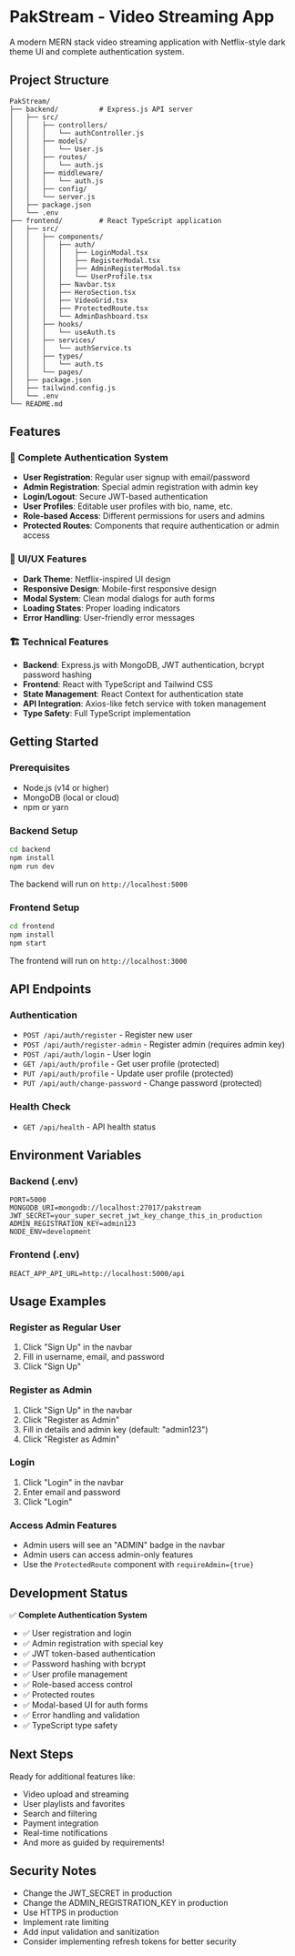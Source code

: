 # PakStream - Video Streaming App

A modern MERN stack video streaming application with Netflix-style dark theme UI and complete authentication system.

## Project Structure

```
PakStream/
├── backend/          # Express.js API server
│   ├── src/
│   │   ├── controllers/
│   │   │   └── authController.js
│   │   ├── models/
│   │   │   └── User.js
│   │   ├── routes/
│   │   │   └── auth.js
│   │   ├── middleware/
│   │   │   └── auth.js
│   │   ├── config/
│   │   └── server.js
│   ├── package.json
│   └── .env
├── frontend/         # React TypeScript application
│   ├── src/
│   │   ├── components/
│   │   │   ├── auth/
│   │   │   │   ├── LoginModal.tsx
│   │   │   │   ├── RegisterModal.tsx
│   │   │   │   ├── AdminRegisterModal.tsx
│   │   │   │   └── UserProfile.tsx
│   │   │   ├── Navbar.tsx
│   │   │   ├── HeroSection.tsx
│   │   │   ├── VideoGrid.tsx
│   │   │   ├── ProtectedRoute.tsx
│   │   │   └── AdminDashboard.tsx
│   │   ├── hooks/
│   │   │   └── useAuth.ts
│   │   ├── services/
│   │   │   └── authService.ts
│   │   ├── types/
│   │   │   └── auth.ts
│   │   └── pages/
│   ├── package.json
│   ├── tailwind.config.js
│   └── .env
└── README.md
```

## Features

### 🔐 **Complete Authentication System**
- **User Registration**: Regular user signup with email/password
- **Admin Registration**: Special admin registration with admin key
- **Login/Logout**: Secure JWT-based authentication
- **User Profiles**: Editable user profiles with bio, name, etc.
- **Role-based Access**: Different permissions for users and admins
- **Protected Routes**: Components that require authentication or admin access

### 🎨 **UI/UX Features**
- **Dark Theme**: Netflix-inspired UI design
- **Responsive Design**: Mobile-first responsive design
- **Modal System**: Clean modal dialogs for auth forms
- **Loading States**: Proper loading indicators
- **Error Handling**: User-friendly error messages

### 🏗️ **Technical Features**
- **Backend**: Express.js with MongoDB, JWT authentication, bcrypt password hashing
- **Frontend**: React with TypeScript and Tailwind CSS
- **State Management**: React Context for authentication state
- **API Integration**: Axios-like fetch service with token management
- **Type Safety**: Full TypeScript implementation

## Getting Started

### Prerequisites
- Node.js (v14 or higher)
- MongoDB (local or cloud)
- npm or yarn

### Backend Setup

```bash
cd backend
npm install
npm run dev
```

The backend will run on `http://localhost:5000`

### Frontend Setup

```bash
cd frontend
npm install
npm start
```

The frontend will run on `http://localhost:3000`

## API Endpoints

### Authentication
- `POST /api/auth/register` - Register new user
- `POST /api/auth/register-admin` - Register admin (requires admin key)
- `POST /api/auth/login` - User login
- `GET /api/auth/profile` - Get user profile (protected)
- `PUT /api/auth/profile` - Update user profile (protected)
- `PUT /api/auth/change-password` - Change password (protected)

### Health Check
- `GET /api/health` - API health status

## Environment Variables

### Backend (.env)
```
PORT=5000
MONGODB_URI=mongodb://localhost:27017/pakstream
JWT_SECRET=your_super_secret_jwt_key_change_this_in_production
ADMIN_REGISTRATION_KEY=admin123
NODE_ENV=development
```

### Frontend (.env)
```
REACT_APP_API_URL=http://localhost:5000/api
```

## Usage Examples

### Register as Regular User
1. Click "Sign Up" in the navbar
2. Fill in username, email, and password
3. Click "Sign Up"

### Register as Admin
1. Click "Sign Up" in the navbar
2. Click "Register as Admin"
3. Fill in details and admin key (default: "admin123")
4. Click "Register as Admin"

### Login
1. Click "Login" in the navbar
2. Enter email and password
3. Click "Login"

### Access Admin Features
- Admin users will see an "ADMIN" badge in the navbar
- Admin users can access admin-only features
- Use the `ProtectedRoute` component with `requireAdmin={true}`

## Development Status

✅ **Complete Authentication System**
- ✅ User registration and login
- ✅ Admin registration with special key
- ✅ JWT token-based authentication
- ✅ Password hashing with bcrypt
- ✅ User profile management
- ✅ Role-based access control
- ✅ Protected routes
- ✅ Modal-based UI for auth forms
- ✅ Error handling and validation
- ✅ TypeScript type safety

## Next Steps

Ready for additional features like:
- Video upload and streaming
- User playlists and favorites
- Search and filtering
- Payment integration
- Real-time notifications
- And more as guided by requirements!

## Security Notes

- Change the JWT_SECRET in production
- Change the ADMIN_REGISTRATION_KEY in production
- Use HTTPS in production
- Implement rate limiting
- Add input validation and sanitization
- Consider implementing refresh tokens for better security
